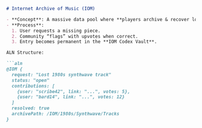 ```markdown
# Internet Archive of Music (IOM)

- **Concept**: A massive data pool where **players archive & recover lost cultural content** (music, videos, lore fragments).  
- **Process**:  
  1. User requests a missing piece.  
  2. Community “flags” with upvotes when correct.  
  3. Entry becomes permanent in the **IOM Codex Vault**.  

ALN Structure:  

```aln
@IOM {
  request: "Lost 1980s synthwave track"
  status: "open"
  contributions: [
    {user: "scribe42", link: "...", votes: 5},
    {user: "bard14", link: "...", votes: 12}
  ]
  resolved: true
  archivePath: /IOM/1980s/Synthwave/Tracks
}
```
